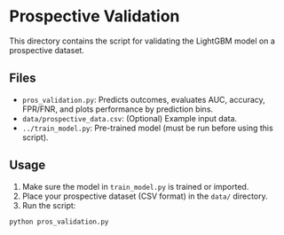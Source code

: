 # Prospective Validation

This directory contains the script for validating the LightGBM model on a prospective dataset.

## Files

- `pros_validation.py`: Predicts outcomes, evaluates AUC, accuracy, FPR/FNR, and plots performance by prediction bins.
- `data/prospective_data.csv`: (Optional) Example input data.
- `../train_model.py`: Pre-trained model (must be run before using this script).

## Usage

1. Make sure the model in `train_model.py` is trained or imported.
2. Place your prospective dataset (CSV format) in the `data/` directory.
3. Run the script:

```bash
python pros_validation.py
